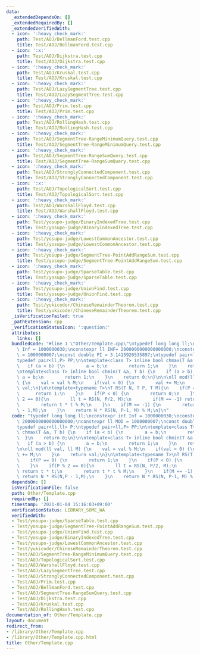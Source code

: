 ```yaml
---
data:
  _extendedDependsOn: []
  _extendedRequiredBy: []
  _extendedVerifiedWith:
  - icon: ':heavy_check_mark:'
    path: Test/AOJ/BellmanFord.test.cpp
    title: Test/AOJ/BellmanFord.test.cpp
  - icon: ':x:'
    path: Test/AOJ/Dijkstra.test.cpp
    title: Test/AOJ/Dijkstra.test.cpp
  - icon: ':heavy_check_mark:'
    path: Test/AOJ/Kruskal.test.cpp
    title: Test/AOJ/Kruskal.test.cpp
  - icon: ':heavy_check_mark:'
    path: Test/AOJ/LazySegmentTree.test.cpp
    title: Test/AOJ/LazySegmentTree.test.cpp
  - icon: ':heavy_check_mark:'
    path: Test/AOJ/Prim.test.cpp
    title: Test/AOJ/Prim.test.cpp
  - icon: ':heavy_check_mark:'
    path: Test/AOJ/RollingHash.test.cpp
    title: Test/AOJ/RollingHash.test.cpp
  - icon: ':heavy_check_mark:'
    path: Test/AOJ/SegmentTree-RangeMinimumQuery.test.cpp
    title: Test/AOJ/SegmentTree-RangeMinimumQuery.test.cpp
  - icon: ':heavy_check_mark:'
    path: Test/AOJ/SegmentTree-RangeSumQuery.test.cpp
    title: Test/AOJ/SegmentTree-RangeSumQuery.test.cpp
  - icon: ':heavy_check_mark:'
    path: Test/AOJ/StronglyConnectedComponent.test.cpp
    title: Test/AOJ/StronglyConnectedComponent.test.cpp
  - icon: ':x:'
    path: Test/AOJ/TopologicalSort.test.cpp
    title: Test/AOJ/TopologicalSort.test.cpp
  - icon: ':heavy_check_mark:'
    path: Test/AOJ/WarshallFloyd.test.cpp
    title: Test/AOJ/WarshallFloyd.test.cpp
  - icon: ':heavy_check_mark:'
    path: Test/yosupo-judge/BinaryIndexedTree.test.cpp
    title: Test/yosupo-judge/BinaryIndexedTree.test.cpp
  - icon: ':heavy_check_mark:'
    path: Test/yosupo-judge/LowestCommonAncestor.test.cpp
    title: Test/yosupo-judge/LowestCommonAncestor.test.cpp
  - icon: ':heavy_check_mark:'
    path: Test/yosupo-judge/SegmentTree-PointAddRangeSum.test.cpp
    title: Test/yosupo-judge/SegmentTree-PointAddRangeSum.test.cpp
  - icon: ':heavy_check_mark:'
    path: Test/yosupo-judge/SparseTable.test.cpp
    title: Test/yosupo-judge/SparseTable.test.cpp
  - icon: ':heavy_check_mark:'
    path: Test/yosupo-judge/UnionFind.test.cpp
    title: Test/yosupo-judge/UnionFind.test.cpp
  - icon: ':heavy_check_mark:'
    path: Test/yukicoder/ChineseRemainderTheorem.test.cpp
    title: Test/yukicoder/ChineseRemainderTheorem.test.cpp
  _isVerificationFailed: true
  _pathExtension: cpp
  _verificationStatusIcon: ':question:'
  attributes:
    links: []
  bundledCode: "#line 1 \"Other/Template.cpp\"\ntypedef long long ll;\nconstexpr int\
    \ Inf = 1000000030;\nconstexpr ll INF= 2000000000000000000;\nconstexpr ll MOD\
    \ = 1000000007;\nconst double PI = 3.1415926535897;\ntypedef pair<ll,ll> P;\n\
    typedef pair<ll,P> PP;\n\ntemplate<class T> inline bool chmax(T &a, T b) {\n \
    \   if (a < b) {\n        a = b;\n        return 1;\n    }\n    return 0;\n}\n\
    \ntemplate<class T> inline bool chmin(T &a, T b) {\n    if (a > b) {\n       \
    \ a = b;\n        return 1;\n    }\n    return 0;\n}\n\n\nll mod(ll val, ll M)\
    \ {\n    val = val % M;\n    if(val < 0) {\n        val += M;\n    }\n    return\
    \ val;\n}\n\ntemplate<typename T>\nT RS(T N, T P, T M){\n    if(P == 0) {\n  \
    \      return 1;\n    }\n    if(P < 0) {\n        return 0;\n    }\n    if(P %\
    \ 2 == 0){\n        ll t = RS(N, P/2, M);\n        if(M == -1) return t * t;\n\
    \        return t * t % M;\n    }\n    if(M == -1) {\n        return N * RS(N,P\
    \ - 1,M);\n    }\n    return N * RS(N, P-1, M) % M;\n}\n"
  code: "typedef long long ll;\nconstexpr int Inf = 1000000030;\nconstexpr ll INF=\
    \ 2000000000000000000;\nconstexpr ll MOD = 1000000007;\nconst double PI = 3.1415926535897;\n\
    typedef pair<ll,ll> P;\ntypedef pair<ll,P> PP;\n\ntemplate<class T> inline bool\
    \ chmax(T &a, T b) {\n    if (a < b) {\n        a = b;\n        return 1;\n  \
    \  }\n    return 0;\n}\n\ntemplate<class T> inline bool chmin(T &a, T b) {\n \
    \   if (a > b) {\n        a = b;\n        return 1;\n    }\n    return 0;\n}\n\
    \n\nll mod(ll val, ll M) {\n    val = val % M;\n    if(val < 0) {\n        val\
    \ += M;\n    }\n    return val;\n}\n\ntemplate<typename T>\nT RS(T N, T P, T M){\n\
    \    if(P == 0) {\n        return 1;\n    }\n    if(P < 0) {\n        return 0;\n\
    \    }\n    if(P % 2 == 0){\n        ll t = RS(N, P/2, M);\n        if(M == -1)\
    \ return t * t;\n        return t * t % M;\n    }\n    if(M == -1) {\n       \
    \ return N * RS(N,P - 1,M);\n    }\n    return N * RS(N, P-1, M) % M;\n}\n"
  dependsOn: []
  isVerificationFile: false
  path: Other/Template.cpp
  requiredBy: []
  timestamp: '2021-01-04 15:16:03+09:00'
  verificationStatus: LIBRARY_SOME_WA
  verifiedWith:
  - Test/yosupo-judge/SparseTable.test.cpp
  - Test/yosupo-judge/SegmentTree-PointAddRangeSum.test.cpp
  - Test/yosupo-judge/UnionFind.test.cpp
  - Test/yosupo-judge/BinaryIndexedTree.test.cpp
  - Test/yosupo-judge/LowestCommonAncestor.test.cpp
  - Test/yukicoder/ChineseRemainderTheorem.test.cpp
  - Test/AOJ/SegmentTree-RangeMinimumQuery.test.cpp
  - Test/AOJ/TopologicalSort.test.cpp
  - Test/AOJ/WarshallFloyd.test.cpp
  - Test/AOJ/LazySegmentTree.test.cpp
  - Test/AOJ/StronglyConnectedComponent.test.cpp
  - Test/AOJ/Prim.test.cpp
  - Test/AOJ/BellmanFord.test.cpp
  - Test/AOJ/SegmentTree-RangeSumQuery.test.cpp
  - Test/AOJ/Dijkstra.test.cpp
  - Test/AOJ/Kruskal.test.cpp
  - Test/AOJ/RollingHash.test.cpp
documentation_of: Other/Template.cpp
layout: document
redirect_from:
- /library/Other/Template.cpp
- /library/Other/Template.cpp.html
title: Other/Template.cpp
---
```

